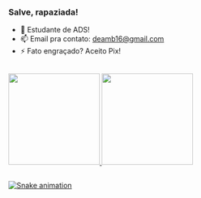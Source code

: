 ### Salve, rapaziada! 

- 🌱 Estudante de ADS!
- 📫 Email pra contato: deamb16@gmail.com
- ⚡ Fato engraçado? Aceito Pix!

##

<div align="left">
  <a href="https://github.com/Dre-16">
  <img height="180em" src="https://github-readme-stats.vercel.app/api?username=Dre-16&show_icons=true&theme=tokyonight&include_all_commits=true&count_private=true"/>
  <img height="180em" src="https://github-readme-stats.vercel.app/api/top-langs/?username=Dre-16&layout=compact&langs_count=7&theme=tokyonight"/>

##

![Snake animation](https://github.com/Dre-16/blob/output/github-contribution-grid-snake.svg)

</div>
